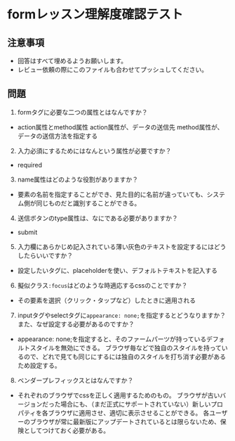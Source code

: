 # formレッスン理解度確認テスト

## 注意事項

- 回答はすべて埋めるようお願いします。
- レビュー依頼の際にこのファイルも合わせてプッシュしてください。

## 問題

1. formタグに必要な二つの属性とはなんですか？
  - action属性とmethod属性
  action属性が、データの送信先
  method属性が、データの送信方法を指定する

2. 入力必須にするためにはなんという属性が必要ですか？
  - required

3. name属性はどのような役割がありますか？
  - 要素の名前を指定することができ、見た目的に名前が違っていても、システム側が同じものだと識別することができる。

4. 送信ボタンのtype属性は、なにである必要がありますか？
  - submit

5. 入力欄にあらかじめ記入されている薄い灰色のテキストを設定するにはどうしたらいいですか？
  - 設定したいタグに、placeholderを使い、デフォルトテキストを記入する

6. 擬似クラス`:focus`はどのような時適応するcssのことですか？
  - その要素を選択（クリック・タップなど）したときに適用される

7. inputタグやselectタグに`appearance: none;`を指定するとどうなりますか？また、なぜ設定する必要があるのですか？
  - appearance: none;を指定すると、そのファームパーツが持っているデフォルトスタイルを無効にできる。
  ブラウザ毎などで独自のスタイルを持っているので、どれで見ても同じにするには独自のスタイルを打ち消す必要があるため設定する。

8. ベンダープレフィックスとはなんですか？
  - それぞれのブラウザでcssを正しく適用するためのもの。
ブラウザが古いバージョンだった場合にも、（まだ正式にサポートされていない）新しいプロパティを各ブラウザに適用させ、適切に表示させることができる。
各ユーザーのブラウザが常に最新版にアップデートされているとは限らないため、保険としてつけておく必要がある。